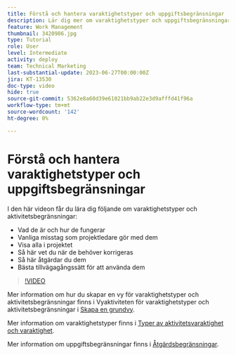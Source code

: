 ```yaml
---
title: Förstå och hantera varaktighetstyper och uppgiftsbegränsningar
description: Lär dig mer om varaktighetstyper och uppgiftsbegränsningar och se hur du ser till att de är korrekt konfigurerade i dina projekt.
feature: Work Management
thumbnail: 3420986.jpg
type: Tutorial
role: User
level: Intermediate
activity: deploy
team: Technical Marketing
last-substantial-update: 2023-06-27T00:00:00Z
jira: KT-13530
doc-type: video
hide: true
source-git-commit: 5362e8a60d39e61021bb9ab22e3d9afffd41f96a
workflow-type: tm+mt
source-wordcount: '142'
ht-degree: 0%

---
```


# Förstå och hantera varaktighetstyper och uppgiftsbegränsningar

I den här videon får du lära dig följande om varaktighetstyper och aktivitetsbegränsningar:

* Vad de är och hur de fungerar
* Vanliga misstag som projektledare gör med dem
* Visa alla i projektet
* Så här vet du när de behöver korrigeras
* Så här åtgärdar du dem
* Bästa tillvägagångssätt för att använda dem


>[!VIDEO](https://video.tv.adobe.com/v/3420986/?quality=12&learn=on)


Mer information om hur du skapar en vy för varaktighetstyper och aktivitetsbegränsningar finns i Vyaktiviteten för varaktighetstyper och aktivitetsbegränsningar i [Skapa en grundvy](https://experienceleague.adobe.com/docs/workfront-learn/tutorials-workfront/reporting/basic-reporting/create-a-basic-view.html?lang=en).

Mer information om varaktighetstyper finns i [Typer av aktivitetsvaraktighet och varaktighet](https://experienceleague.adobe.com/docs/workfront/using/manage-work/tasks/task-duration-and-duration-types/task-duration-duration-type.html?lang=en).

Mer information om uppgiftsbegränsningar finns i [Åtgärdsbegränsningar](https://experienceleague.adobe.com/docs/workfront/using/manage-work/tasks/task-constraints/task-constraints.html?lang=en).
